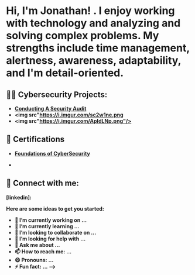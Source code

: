  
<h1>Hi, I'm Jonathan! . I enjoy working with technology and analyzing and solving complex problems. My strengths include time management, alertness, awareness, adaptability, and I'm detail-oriented. </h1>
 
<h2>👨‍💻 Cybersecurity Projects:</h2>
 
- <b> [Conducting A Security Audit](https://github.com/JDR205/Security-Audit) </b>
- <b>  <img src"https://i.imgur.com/sc2w1ne.png 
- <b>   <img src"https://i.imgur.com/ApIdLNp.png"/> <b>
<h2> 🧐 Certifications </h2>

- <b> [Foundations of CyberSecurity](https://coursera.org/share/d3b9d5547f80a32840eacd9c7f1dad24) </b>
 
- <b> </b>
 
 
 
<h2> 🤳 Connect with me:</h2>
 
 
 
[linkedin]: 
 


Here are some ideas to get you started:

- 🔭 I’m currently working on ...
- 🌱 I’m currently learning ...
- 👯 I’m looking to collaborate on ...
- 🤔 I’m looking for help with ...
- 💬 Ask me about ...
- 📫 How to reach me: ...
- 😄 Pronouns: ...
- ⚡ Fun fact: ...
-->
